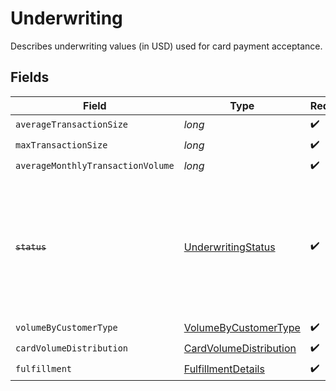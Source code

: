 # Underwriting

Describes underwriting values (in USD) used for card payment acceptance.


## Fields

| Field                                                                                                                   | Type                                                                                                                    | Required                                                                                                                | Description                                                                                                             |
| ----------------------------------------------------------------------------------------------------------------------- | ----------------------------------------------------------------------------------------------------------------------- | ----------------------------------------------------------------------------------------------------------------------- | ----------------------------------------------------------------------------------------------------------------------- |
| `averageTransactionSize`                                                                                                | *long*                                                                                                                  | :heavy_check_mark:                                                                                                      | N/A                                                                                                                     |
| `maxTransactionSize`                                                                                                    | *long*                                                                                                                  | :heavy_check_mark:                                                                                                      | N/A                                                                                                                     |
| `averageMonthlyTransactionVolume`                                                                                       | *long*                                                                                                                  | :heavy_check_mark:                                                                                                      | N/A                                                                                                                     |
| ~~`status`~~                                                                                                            | [UnderwritingStatus](../../models/components/UnderwritingStatus.md)                                                     | :heavy_check_mark:                                                                                                      | : warning: ** DEPRECATED **: This will be removed in a future release, please migrate away from it as soon as possible. |
| `volumeByCustomerType`                                                                                                  | [VolumeByCustomerType](../../models/components/VolumeByCustomerType.md)                                                 | :heavy_check_mark:                                                                                                      | N/A                                                                                                                     |
| `cardVolumeDistribution`                                                                                                | [CardVolumeDistribution](../../models/components/CardVolumeDistribution.md)                                             | :heavy_check_mark:                                                                                                      | N/A                                                                                                                     |
| `fulfillment`                                                                                                           | [FulfillmentDetails](../../models/components/FulfillmentDetails.md)                                                     | :heavy_check_mark:                                                                                                      | N/A                                                                                                                     |